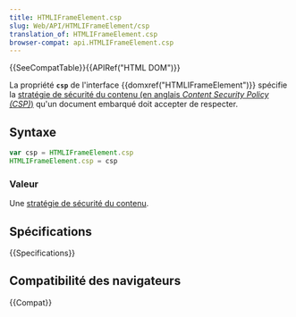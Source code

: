 ```yaml
---
title: HTMLIFrameElement.csp
slug: Web/API/HTMLIFrameElement/csp
translation_of: HTMLIFrameElement.csp
browser-compat: api.HTMLIFrameElement.csp
---
```


{{SeeCompatTable}}{{APIRef("HTML DOM")}}

La propriété **`csp`** de l'interface {{domxref("HTMLIFrameElement")}} spécifie la [stratégie de sécurité du contenu (en anglais <i lang="en">Content Security Policy (CSP)</i>)](/fr/docs/Web/HTTP/CSP) qu'un document embarqué doit accepter de respecter.

## Syntaxe

```js
var csp = HTMLIFrameElement.csp
HTMLIFrameElement.csp = csp
```

### Valeur

Une [stratégie de sécurité du contenu](https://w3c.github.io/webappsec-cspee/#dom-htmliframeelement-csp).

## Spécifications

{{Specifications}}

## Compatibilité des navigateurs

{{Compat}}
